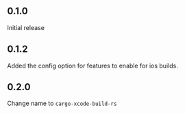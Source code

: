 ## 0.1.0
Initial release

## 0.1.2
Added the config option for features to enable for ios builds.

## 0.2.0
Change name to `cargo-xcode-build-rs`